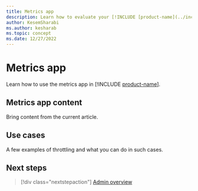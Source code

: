 ```yaml
---
title: Metrics app
description: Learn how to evaluate your [!INCLUDE [product-name](../includes/product-name.md)] capacity's health, by reading the metrics app.
author: KesemSharabi
ms.author: kesharab
ms.topic: concept
ms.date: 12/27/2022
---
```


# Metrics app

Learn how to use the metrics app in [!INCLUDE [product-name](../includes/product-name.md)].

## Metrics app content

Bring content from the current article.

## Use cases

A few examples of throttling and what you can do in such cases.

## Next steps

>[!div class="nextstepaction"]
>[Admin overview](admin-overview.md)
